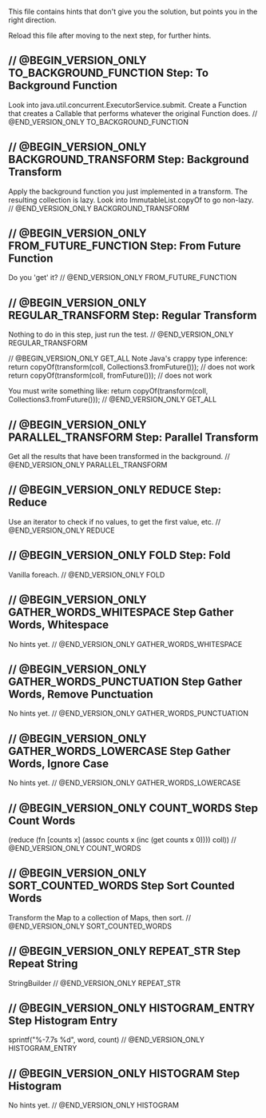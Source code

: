 This file contains hints that don't give you the solution, but points you in the right direction.

Reload this file after moving to the next step, for further hints.

// @BEGIN_VERSION_ONLY TO_BACKGROUND_FUNCTION
Step: To Background Function
----------------------------
Look into java.util.concurrent.ExecutorService.submit. Create a Function that creates a Callable that performs whatever the original Function does.
// @END_VERSION_ONLY TO_BACKGROUND_FUNCTION

// @BEGIN_VERSION_ONLY BACKGROUND_TRANSFORM
Step: Background Transform
--------------------------
Apply the background function you just implemented in a transform. The resulting collection is lazy. Look into ImmutableList.copyOf to go non-lazy.
// @END_VERSION_ONLY BACKGROUND_TRANSFORM

// @BEGIN_VERSION_ONLY FROM_FUTURE_FUNCTION
Step: From Future Function
--------------------------
Do you 'get' it?
// @END_VERSION_ONLY FROM_FUTURE_FUNCTION

// @BEGIN_VERSION_ONLY REGULAR_TRANSFORM
Step: Regular Transform
-----------------------
Nothing to do in this step, just run the test.
// @END_VERSION_ONLY REGULAR_TRANSFORM

// @BEGIN_VERSION_ONLY GET_ALL
Note Java's crappy type inference:
	return copyOf(transform(coll, Collections3.fromFuture())); // does not work
	return copyOf(transform(coll, fromFuture())); // does not work

You must write something like:
	return copyOf(transform(coll, Collections3.<A>fromFuture()));
// @END_VERSION_ONLY GET_ALL

// @BEGIN_VERSION_ONLY PARALLEL_TRANSFORM
Step: Parallel Transform
------------------------
Get all the results that have been transformed in the background.
// @END_VERSION_ONLY PARALLEL_TRANSFORM

// @BEGIN_VERSION_ONLY REDUCE
Step: Reduce
------------
Use an iterator to check if no values, to get the first value, etc.
// @END_VERSION_ONLY REDUCE

// @BEGIN_VERSION_ONLY FOLD
Step: Fold
----------
Vanilla foreach.
// @END_VERSION_ONLY FOLD
	
// @BEGIN_VERSION_ONLY GATHER_WORDS_WHITESPACE
Step Gather Words, Whitespace
-----------------------------
No hints yet.
// @END_VERSION_ONLY GATHER_WORDS_WHITESPACE

// @BEGIN_VERSION_ONLY GATHER_WORDS_PUNCTUATION
Step Gather Words, Remove Punctuation
-------------------------------------
No hints yet.
// @END_VERSION_ONLY GATHER_WORDS_PUNCTUATION

// @BEGIN_VERSION_ONLY GATHER_WORDS_LOWERCASE
Step Gather Words, Ignore Case
------------------------------
No hints yet.
// @END_VERSION_ONLY GATHER_WORDS_LOWERCASE

// @BEGIN_VERSION_ONLY COUNT_WORDS
Step Count Words
----------------
(reduce (fn [counts x]
          (assoc counts x (inc (get counts x 0))))
        coll))
// @END_VERSION_ONLY COUNT_WORDS

// @BEGIN_VERSION_ONLY SORT_COUNTED_WORDS
Step Sort Counted Words
-----------------------
Transform the Map to a collection of Maps, then sort.
// @END_VERSION_ONLY SORT_COUNTED_WORDS

// @BEGIN_VERSION_ONLY REPEAT_STR
Step Repeat String
------------------
StringBuilder
// @END_VERSION_ONLY REPEAT_STR

// @BEGIN_VERSION_ONLY HISTOGRAM_ENTRY
Step Histogram Entry
--------------------
sprintf("%-7.7s %d", word, count)
// @END_VERSION_ONLY HISTOGRAM_ENTRY

// @BEGIN_VERSION_ONLY HISTOGRAM
Step Histogram
--------------
No hints yet.
// @END_VERSION_ONLY HISTOGRAM
